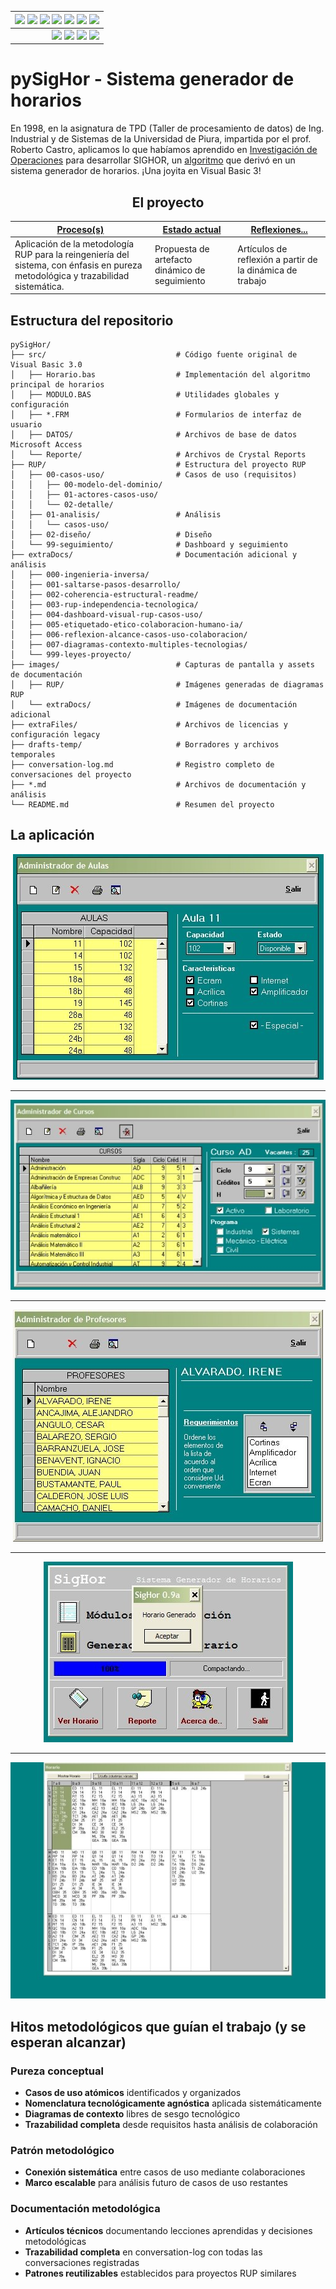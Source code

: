 <div align=right>
 
|[![](https://img.shields.io/badge/-Inicio-FFF?style=flat&logo=Emlakjet&logoColor=black)](/README.md) [![](https://img.shields.io/badge/-RUP-FFF?style=flat&logo=Elsevier&logoColor=black)](/RUP/README.md) [![](https://img.shields.io/badge/-Modelo_del_dominio-FFF?style=flat&logo=freedesktop.org&logoColor=black)](/RUP/00-casos-uso/00-modelo-del-dominio/modelo-dominio.md) [![](https://img.shields.io/badge/-Actores_&_Casos_de_Uso-FFF?style=flat&logo=crewunited&logoColor=black)](/RUP/00-casos-uso/01-actores-casos-uso/actores-casos-uso.md) [![](https://img.shields.io/badge/-Diagrama_de_contexto-FFF?style=flat&logo=diagramsdotnet&logoColor=black)](/RUP/00-casos-uso/01-actores-casos-uso/diagrama-contexto-administrador.md) [![](https://img.shields.io/badge/-Detalle_&_Prototipo-FFF?style=flat&logo=typeorm&logoColor=black)](/RUP/00-casos-uso/02-detalle/README.md) [![](https://img.shields.io/badge/-Análisis-FFF?style=flat&logo=multisim&logoColor=black)](/RUP/01-analisis/casos-uso/README.md)
|-:
|[![](https://img.shields.io/badge/-Estado-FFF?style=flat&logo=greensock&logoColor=black)](/RUP/README.md) [![](https://img.shields.io/badge/-Propuesta_de_dashboard-FFF?style=flat&logo=composer&logoColor=black)](https://raw.githubusercontent.com/mmasias/pySigHor/main/images/RUP/99-seguimiento/diagrama-contexto-administrador.svg) [![](https://img.shields.io/badge/-Reflexiones-FFF?style=flat&logo=hootsuite&logoColor=black)](/extraDocs/README.md) [![](https://img.shields.io/badge/-Log_de_conversación-FFF?style=flat&logo=gnometerminal&logoColor=black)](/conversation-log.md)

</div>

# pySigHor - Sistema generador de horarios

En 1998, en la asignatura de TPD (Taller de procesamiento de datos) de Ing. Industrial y de Sistemas de la Universidad de Piura, impartida por el prof. Roberto Castro, aplicamos lo que habíamos aprendido en [Investigación de Operaciones](https://es.wikipedia.org/wiki/Programaci%C3%B3n_lineal) para desarrollar SIGHOR, un [algoritmo](l'Algoritmo.md) que derivó en un sistema generador de horarios. ¡Una joyita en Visual Basic 3!

<div align=center>

## El proyecto

|[Proceso(s)](/RUP/README.md)|[Estado actual](https://raw.githubusercontent.com/mmasias/pySigHor/main/images/RUP/99-seguimiento/diagrama-contexto-administrador.svg)|[Reflexiones...](/extraDocs/README.md)|
|-|-|-|
|Aplicación de la metodología RUP para la reingeniería del sistema, con énfasis en pureza metodológica y trazabilidad sistemática.|Propuesta de artefacto dinámico de seguimiento|Artículos de reflexión a partir de la dinámica de trabajo

</div>

## Estructura del repositorio

```text
pySigHor/
├── src/                             # Código fuente original de Visual Basic 3.0
│   ├── Horario.bas                  # Implementación del algoritmo principal de horarios
│   ├── MODULO.BAS                   # Utilidades globales y configuración
│   ├── *.FRM                        # Formularios de interfaz de usuario
│   ├── DATOS/                       # Archivos de base de datos Microsoft Access
│   └── Reporte/                     # Archivos de Crystal Reports
├── RUP/                             # Estructura del proyecto RUP
│   ├── 00-casos-uso/                # Casos de uso (requisitos)
│   │   ├── 00-modelo-del-dominio/
│   │   ├── 01-actores-casos-uso/
│   │   └── 02-detalle/
│   ├── 01-analisis/                 # Análisis
│   │   └── casos-uso/
│   ├── 02-diseño/                   # Diseño
│   └── 99-seguimiento/              # Dashboard y seguimiento
├── extraDocs/                       # Documentación adicional y análisis
│   ├── 000-ingenieria-inversa/
│   ├── 001-saltarse-pasos-desarrollo/
│   ├── 002-coherencia-estructural-readme/
│   ├── 003-rup-independencia-tecnologica/
│   ├── 004-dashboard-visual-rup-casos-uso/
│   ├── 005-etiquetado-etico-colaboracion-humano-ia/
│   ├── 006-reflexion-alcance-casos-uso-colaboracion/
│   ├── 007-diagramas-contexto-multiples-tecnologias/
│   └── 999-leyes-proyecto/
├── images/                          # Capturas de pantalla y assets de documentación
│   ├── RUP/                         # Imágenes generadas de diagramas RUP
│   └── extraDocs/                   # Imágenes de documentación adicional
├── extraFiles/                      # Archivos de licencias y configuración legacy
├── drafts-temp/                     # Borradores y archivos temporales
├── conversation-log.md              # Registro completo de conversaciones del proyecto
├── *.md                             # Archivos de documentación y análisis
└── README.md                        # Resumen del proyecto
```

## La aplicación

<div align=center>

![](/images/F8zDugwX0AArV7H.jpeg)

---

![](/images/F8zDzlZXQAAe-o8.jpeg)

---

![](/images/F8zDw0CWEAADw8U.jpeg)

---

![](/images/F8zD4afXAAIsnGn.jpeg)

---

![](/images/F8zD2blXAAArega.jpeg)

</div>

## Hitos metodológicos que guían el trabajo (y se esperan alcanzar)

### Pureza conceptual

- **Casos de uso atómicos** identificados y organizados
- **Nomenclatura tecnológicamente agnóstica** aplicada sistemáticamente  
- **Diagramas de contexto** libres de sesgo tecnológico
- **Trazabilidad completa** desde requisitos hasta análisis de colaboración

### Patrón metodológico

- **Conexión sistemática** entre casos de uso mediante colaboraciones
- **Marco escalable** para análisis futuro de casos de uso restantes

### Documentación metodológica

- **Artículos técnicos** documentando lecciones aprendidas y decisiones metodológicas
- **Trazabilidad completa** en conversation-log con todas las conversaciones registradas
- **Patrones reutilizables** establecidos para proyectos RUP similares
